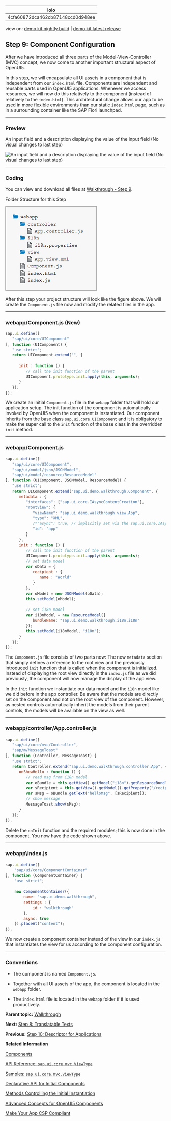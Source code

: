 <!-- loio4cfa60872dca462cb87148ccd0d948ee -->

| loio |
| -----|
| 4cfa60872dca462cb87148ccd0d948ee |

<div id="loio">

view on: [demo kit nightly build](https://sdk.openui5.org/nightly/#/topic/4cfa60872dca462cb87148ccd0d948ee) | [demo kit latest release](https://sdk.openui5.org/topic/4cfa60872dca462cb87148ccd0d948ee)</div>

## Step 9: Component Configuration

After we have introduced all three parts of the Model-View-Controller \(MVC\) concept, we now come to another important structural aspect of OpenUI5.

In this step, we will encapsulate all UI assets in a component that is independent from our `index.html` file. Components are independent and reusable parts used in OpenUI5 applications. Whenever we access resources, we will now do this relatively to the component \(instead of relatively to the `index.html`\). This architectural change allows our app to be used in more flexible environments than our static `index.html` page, such as in a surrounding container like the SAP Fiori launchpad.

***

### Preview

   
  
<a name="loio4cfa60872dca462cb87148ccd0d948ee__fig_r1j_pst_mr"/>An input field and a description displaying the value of the input field \(No visual changes to last step\)

 ![](images/loioe5a9bb4cb06b4d9c8b37914bf5cd2d13_HiRes.png "An input field and a description displaying the value of the input field (No
					visual changes to last step)") 

***

### Coding

You can view and download all files at [Walkthrough - Step 9](https://sdk.openui5.org/entity/sap.m.tutorial.walkthrough/sample/sap.m.tutorial.walkthrough.09).

  
  
<a name="loio4cfa60872dca462cb87148ccd0d948ee__fig_os4_mbp_ns"/>Folder Structure for this Step

 ![](images/loio1e237a36972a44ac8522dd1a540ac062_HiRes.png "Folder Structure for this Step") 

After this step your project structure will look like the figure above. We will create the `Component.js` file now and modify the related files in the app.

***

### webapp/Component.js \(New\)

```js
sap.ui.define([
   "sap/ui/core/UIComponent"
], function (UIComponent) {
   "use strict";
   return UIComponent.extend("", {

      init : function () {
         // call the init function of the parent
         UIComponent.prototype.init.apply(this, arguments);
      }
   });
});

```

We create an initial `Component.js` file in the `webapp` folder that will hold our application setup. The init function of the component is automatically invoked by OpenUI5 when the component is instantiated. Our component inherits from the base class `sap.ui.core.UIComponent` and it is obligatory to make the super call to the `init` function of the base class in the overridden `init` method.

***

### webapp/Component.js

```js
sap.ui.define([
   "sap/ui/core/UIComponent",
   "sap/ui/model/json/JSONModel",
   "sap/ui/model/resource/ResourceModel"
], function (UIComponent, JSONModel, ResourceModel) {
   "use strict";
   return UIComponent.extend("sap.ui.demo.walkthrough.Component", {
      metadata : {
         "interfaces": ["sap.ui.core.IAsyncContentCreation"],
         "rootView": {
            "viewName": "sap.ui.demo.walkthrough.view.App",
            "type": "XML",
            /*"async": true, // implicitly set via the sap.ui.core.IAsyncContentCreation interface*/
            "id": "app"
         }
      },
      init : function () {
         // call the init function of the parent
         UIComponent.prototype.init.apply(this, arguments);
         // set data model
         var oData = {
            recipient : {
               name : "World"
            }
         };
         var oModel = new JSONModel(oData);
         this.setModel(oModel);

         // set i18n model
         var i18nModel = new ResourceModel({
            bundleName: "sap.ui.demo.walkthrough.i18n.i18n"
         });
         this.setModel(i18nModel, "i18n");
      }
   });
});

```

The `Component.js` file consists of two parts now: The new `metadata` section that simply defines a reference to the root view and the previously introduced `init` function that is called when the component is initialized. Instead of displaying the root view directly in the `index.js` file as we did previously, the component will now manage the display of the app view.

In the `init` function we instantiate our data model and the `i18n` model like we did before in the app controller. Be aware that the models are directly set on the component and not on the root view of the component. However, as nested controls automatically inherit the models from their parent controls, the models will be available on the view as well.

***

### webapp/controller/App.controller.js

```js
sap.ui.define([
   "sap/ui/core/mvc/Controller",
   "sap/m/MessageToast"
], function (Controller, MessageToast) {
   "use strict";
   return Controller.extend("sap.ui.demo.walkthrough.controller.App", {
      onShowHello : function () {
         // read msg from i18n model
         var oBundle = this.getView().getModel("i18n").getResourceBundle();
         var sRecipient = this.getView().getModel().getProperty("/recipient/name");
         var sMsg = oBundle.getText("helloMsg", [sRecipient]);
         // show message
         MessageToast.show(sMsg);
      }
   });
});

```

Delete the `onInit` function and the required modules; this is now done in the component. You now have the code shown above.

***

<a name="loio4cfa60872dca462cb87148ccd0d948ee__section_ok2_4n5_zgb"/>

### webapp\\index.js

```js
sap.ui.define([
	"sap/ui/core/ComponentContainer"
], function (ComponentContainer) {
	"use strict";

	new ComponentContainer({
		name: "sap.ui.demo.walkthrough",
		settings : {
			id : "walkthrough"
		},
		async: true
	}).placeAt("content");
});
```

We now create a component container instead of the view in our `index.js` that instantiates the view for us according to the component configuration.

***

### Conventions

-   The component is named `Component.js`.

-   Together with all UI assets of the app, the component is located in the `webapp` folder.

-   The `index.html` file is located in the `webapp` folder if it is used productively.


**Parent topic:** [Walkthrough](Walkthrough_3da5f4b.md "In this tutorial we will introduce you to all major development paradigms of OpenUI5.")

**Next:** [Step 8: Translatable Texts](Step_8_Translatable_Texts_df86bfb.md "In this step we move the texts of our UI to a separate resource file.")

**Previous:** [Step 10: Descriptor for Applications](Step_10_Descriptor_for_Applications_8f93bf2.md "All application-specific configuration settings will now further be put in a separate descriptor file called manifest.json. This clearly separates the application coding from the configuration settings and makes our app even more flexible. For example, all SAP Fiori applications are realized as components and come with a descriptor file in order to be hosted in the SAP Fiori launchpad.")

**Related Information**  


[Components](Components_958ead5.md "Components are independent and reusable parts used in OpenUI5 applications.")

[API Reference: `sap.ui.core.mvc.ViewType`](https://sdk.openui5.org/api/sap.ui.core.mvc.ViewType)

[Samples: `sap.ui.core.mvc.ViewType` ](https://sdk.openui5.org/entity/sap.ui.core.mvc.ViewType)

[Declarative API for Initial Components](Declarative_API_for_Initial_Components_82a0fce.md "The declarative API enables you to define the initially started component directly in the HTML markup.")

[Methods Controlling the Initial Instantiation](Methods_Controlling_the_Initial_Instantiation_b430345.md "OpenUI5 provides two methods for the initial instantiation of the component.")

[Advanced Concepts for OpenUI5 Components](Advanced_Concepts_for_OpenUI5_Components_ecbc417.md "Advanced concepts for components include routing and navigation and component data as well as the event bus.")

[Make Your App CSP Compliant](Make_Your_App_CSP_Compliant_1f81a09.md "CSP stands for Content Security Policy and is a security standard to prevent cross-site scripting or other code injection attacks.")

